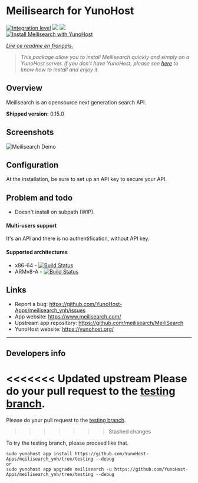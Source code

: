 # Meilisearch for YunoHost

[![Integration level](https://dash.yunohost.org/integration/meilisearch.svg)](https://dash.yunohost.org/appci/app/meilisearch) ![](https://ci-apps.yunohost.org/ci/badges/meilisearch.status.svg) ![](https://ci-apps.yunohost.org/ci/badges/meilisearch.maintain.svg)  
[![Install Meilisearch with YunoHost](https://install-app.yunohost.org/install-with-yunohost.png)](https://install-app.yunohost.org/?app=meilisearch)

*[Lire ce readme en français.](./README_fr.md)*

> *This package allow you to install Meilisearch quickly and simply on a YunoHost server.
If you don't have YunoHost, please see [here](https://yunohost.org/#/install) to know how to install and enjoy it.*

## Overview

Meilisearch is an opensource next generation search API.

**Shipped version:** 0.15.0

## Screenshots

![Meilisearch Demo](movies-web-demo.gif)

## Configuration

At the installation, be sure to set up an API key to secure your API.

## Problem and todo

- Doesn't install on subpath (WIP).

#### Multi-users support

It's an API and there is no authentification, without API key.

#### Supported architectures

* x86-64 - [![Build Status](https://ci-apps.yunohost.org/ci/logs/meilisearch%20%28Apps%29.svg)](https://ci-apps.yunohost.org/ci/apps/meilisearch/)
* ARMv8-A - [![Build Status](https://ci-apps-arm.yunohost.org/ci/logs/meilisearch%20%28Apps%29.svg)](https://ci-apps-arm.yunohost.org/ci/apps/meilisearch/)

## Links

 * Report a bug: https://github.com/YunoHost-Apps/meilisearch_ynh/issues
 * App website: https://www.meilisearch.com/
 * Upstream app repository: https://github.com/meilisearch/MeiliSearch
 * YunoHost website: https://yunohost.org/

---

## Developers info

<<<<<<< Updated upstream
Please do your pull request to the [testing branch](https://github.com/YunoHost-Apps/meilisearch_ynh/tree/testing).
=======
Please do your pull request to the [testing branch](https://github.com/frju365/meilisearch_ynh/tree/testing).
>>>>>>> Stashed changes

To try the testing branch, please proceed like that.
```
sudo yunohost app install https://github.com/YunoHost-Apps/meilisearch_ynh/tree/testing --debug
or
sudo yunohost app upgrade meilisearch -u https://github.com/YunoHost-Apps/meilisearch_ynh/tree/testing --debug
```
